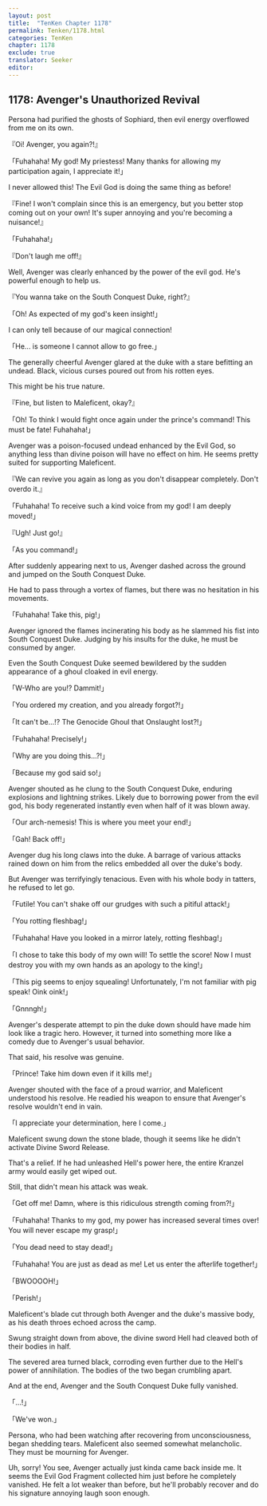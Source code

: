 ```yaml
---
layout: post
title:  "TenKen Chapter 1178"
permalink: Tenken/1178.html
categories: TenKen
chapter: 1178
exclude: true
translator: Seeker
editor: 
---
```

<h2>1178: Avenger's Unauthorized Revival</h2>

Persona had purified the ghosts of Sophiard, then evil energy overflowed from me on its own.

『Oi! Avenger, you again?!』

「Fuhahaha! My god! My priestess! Many thanks for allowing my participation again, I appreciate it!」

I never allowed this! The Evil God is doing the same thing as before!

『Fine! I won't complain since this is an emergency, but you better stop coming out on your own! It's super annoying and you're becoming a nuisance!』

「Fuhahaha!」

『Don't laugh me off!』

Well, Avenger was clearly enhanced by the power of the evil god. He's powerful enough to help us.

『You wanna take on the South Conquest Duke, right?』

「Oh! As expected of my god's keen insight!」

I can only tell because of our magical connection!

「He... is someone I cannot allow to go free.」

The generally cheerful Avenger glared at the duke with a stare befitting an undead. Black, vicious curses poured out from his rotten eyes.

This might be his true nature.

『Fine, but listen to Maleficent, okay?』

「Oh! To think I would fight once again under the prince's command! This must be fate! Fuhahaha!」

Avenger was a poison-focused undead enhanced by the Evil God, so anything less than divine poison will have no effect on him. He seems pretty suited for supporting Maleficent.

『We can revive you again as long as you don't disappear completely. Don't overdo it.』

「Fuhahaha! To receive such a kind voice from my god! I am deeply moved!」

『Ugh! Just go!』

「As you command!」

After suddenly appearing next to us, Avenger dashed across the ground and jumped on the South Conquest Duke.

He had to pass through a vortex of flames, but there was no hesitation in his movements.

「Fuhahaha! Take this, pig!」

Avenger ignored the flames incinerating his body as he slammed his fist into South Conquest Duke. Judging by his insults for the duke, he must be consumed by anger.

Even the South Conquest Duke seemed bewildered by the sudden appearance of a ghoul cloaked in evil energy.

「W-Who are you!? Dammit!」

「You ordered my creation, and you already forgot?!」

「It can't be...!? The Genocide Ghoul that Onslaught lost?!」

「Fuhahaha! Precisely!」

「Why are you doing this...?!」

「Because my god said so!」

Avenger shouted as he clung to the South Conquest Duke, enduring explosions and lightning strikes. Likely due to borrowing power from the evil god, his body regenerated instantly even when half of it was blown away.

「Our arch-nemesis! This is where you meet your end!」

「Gah! Back off!」

Avenger dug his long claws into the duke. A barrage of various attacks rained down on him from the relics embedded all over the duke's body.

But Avenger was terrifyingly tenacious. Even with his whole body in tatters, he refused to let go.

「Futile! You can't shake off our grudges with such a pitiful attack!」

「You rotting fleshbag!」

「Fuhahaha! Have you looked in a mirror lately, rotting fleshbag!」

「I chose to take this body of my own will! To settle the score! Now I must destroy you with my own hands as an apology to the king!」

「This pig seems to enjoy squealing! Unfortunately, I'm not familiar with pig speak! Oink oink!」

「Gnnngh!」

Avenger's desperate attempt to pin the duke down should have made him look like a tragic hero. However, it turned into something more like a comedy due to Avenger's usual behavior.

That said, his resolve was genuine.

「Prince! Take him down even if it kills me!」

Avenger shouted with the face of a proud warrior, and Maleficent understood his resolve. He readied his weapon to ensure that Avenger's resolve wouldn't end in vain.

「I appreciate your determination, here I come.」

Maleficent swung down the stone blade, though it seems like he didn't activate Divine Sword Release.

That's a relief. If he had unleashed Hell's power here, the entire Kranzel army would easily get wiped out.

Still, that didn't mean his attack was weak.

「Get off me! Damn, where is this ridiculous strength coming from?!」

「Fuhahaha! Thanks to my god, my power has increased several times over! You will never escape my grasp!」

「You dead need to stay dead!」

「Fuhahaha! You are just as dead as me! Let us enter the afterlife together!」

「BWOOOOH!」

「Perish!」

Maleficent's blade cut through both Avenger and the duke's massive body, as his death throes echoed across the camp.

Swung straight down from above, the divine sword Hell had cleaved both of their bodies in half.

The severed area turned black, corroding even further due to the Hell's power of annihilation. The bodies of the two began crumbling apart.

And at the end, Avenger and the South Conquest Duke fully vanished.

「...!」

「We've won.」

Persona, who had been watching after recovering from unconsciousness, began shedding tears. Maleficent also seemed somewhat melancholic. They must be mourning for Avenger.

Uh, sorry! You see, Avenger actually just kinda came back inside me. It seems the Evil God Fragment collected him just before he completely vanished. He felt a lot weaker than before, but he'll probably recover and do his signature annoying laugh soon enough.
